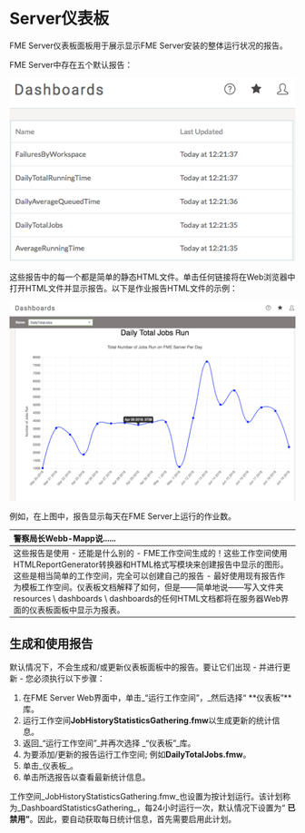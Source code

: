 # Server仪表板

FME Server仪表板面板用于展示显示FME Server安装的整体运行状况的报告。

FME Server中存在五个默认报告：

[![](../.gitbook/assets/5.001.dashboardreports.png)](https://github.com/xuhengxx/FMETraining-1/tree/c60c1e291fd9e762b26517c54e4fd7ea9f748055/ServerAdmin5Customization/Images/5.001.DashboardReports.png)

这些报告中的每一个都是简单的静态HTML文件。单击任何链接将在Web浏览器中打开HTML文件并显示报告。以下是作业报告HTML文件的示例：

[![](../.gitbook/assets/5.002.dashboardjobreport.png)](https://github.com/xuhengxx/FMETraining-1/tree/c60c1e291fd9e762b26517c54e4fd7ea9f748055/ServerAdmin5Customization/Images/5.002.DashboardJobReport.png)

例如，在上图中，报告显示每天在FME Server上运行的作业数。

|  警察局长Webb-Mapp说...... |
| :--- |
|  这些报告是使用 - 还能是什么别的 - FME工作空间生成的！这些工作空间使用HTMLReportGenerator转换器和HTML格式写模块来创建报告中显示的图形。  这些是相当简单的工作空间，完全可以创建自己的报告 - 最好使用现有报告作为模板工作空间。仪表板文档解释了如何，但是——简单地说——写入文件夹resources \ dashboards \ dashboards的任何HTML文档都将在服务器Web界面的仪表板面板中显示为报表。 |

## 生成和使用报告

默认情况下，不会生成和/或更新仪表板面板中的报告。要让它们出现 - 并进行更新 - 您必须执行以下步骤：

1. 在FME Server Web界面中，单击_“运行工作空间”，_然后选择“ **仪表板”**库。
2. 运行工作空间**JobHistoryStatisticsGathering.fmw**以生成更新的统计信息。
3. 返回_“运行工作空间”_并再次选择 _“仪表板”_库。
4. 为要添加/更新的报告运行工作空间; 例如**DailyTotalJobs.fmw**。
5. 单击_仪表板_。
6. 单击所选报告以查看最新统计信息。

工作空间_JobHistoryStatisticsGathering.fmw_也设置为按计划运行。该计划称为_DashboardStatisticsGathering_，每24小时运行一次，默认情况下设置为“ **已禁用”**。因此，要自动获取每日统计信息，首先需要启用此计划。


